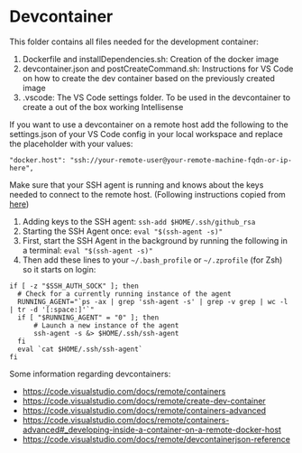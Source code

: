 # Devcontainer

This folder contains all files needed for the development container:

1. Dockerfile and installDependencies.sh: Creation of the docker image
2. devcontainer.json and postCreateCommand.sh: Instructions for VS Code on how to create the dev container based on
  the previously created image
3. .vscode: The VS Code settings folder. To be used in the devcontainer to create a out of the box working Intellisense

If you want to use a devcontainer on a remote host add the following to the settings.json of your VS Code config in your
local workspace and replace the placeholder with your values:

```
"docker.host": "ssh://your-remote-user@your-remote-machine-fqdn-or-ip-here",
```

Make sure that your SSH agent is running and knows about the keys needed to connect to the remote host. (Following
instructions copied from [here](https://code.visualstudio.com/docs/remote/containers#_using-ssh-keys))

1. Adding keys to the SSH agent: `ssh-add $HOME/.ssh/github_rsa`
2. Starting the SSH Agent once: `eval "$(ssh-agent -s)"`
3. First, start the SSH Agent in the background by running the following in a terminal: `eval "$(ssh-agent -s)"`
4. Then add these lines to your `~/.bash_profile` or `~/.zprofile` (for Zsh) so it starts on login:

```
if [ -z "$SSH_AUTH_SOCK" ]; then
  # Check for a currently running instance of the agent
  RUNNING_AGENT="`ps -ax | grep 'ssh-agent -s' | grep -v grep | wc -l | tr -d '[:space:]'`"
  if [ "$RUNNING_AGENT" = "0" ]; then
      # Launch a new instance of the agent
      ssh-agent -s &> $HOME/.ssh/ssh-agent
  fi
  eval `cat $HOME/.ssh/ssh-agent`
fi
```

Some information regarding devcontainers:

- <https://code.visualstudio.com/docs/remote/containers>
- <https://code.visualstudio.com/docs/remote/create-dev-container>
- <https://code.visualstudio.com/docs/remote/containers-advanced>
- <https://code.visualstudio.com/docs/remote/containers-advanced#_developing-inside-a-container-on-a-remote-docker-host>
- <https://code.visualstudio.com/docs/remote/devcontainerjson-reference>
